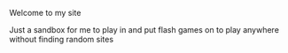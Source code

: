 Welcome to my site

Just a sandbox for me to play in and put flash games on to play anywhere without finding random sites
